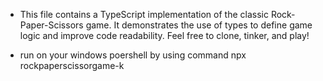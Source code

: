 - This file contains a TypeScript implementation of the classic Rock-Paper-Scissors game.  It demonstrates the use of types to define game logic and improve code readability. Feel free to clone, tinker, and play!

- run on your windows poershell by using command
npx rockpaperscissorgame-k
